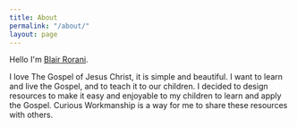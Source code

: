 ```yaml
---
title: About
permalink: "/about/"
layout: page
---
```


Hello I'm [Blair Rorani](http://blair.rorani.com).

I love The Gospel of Jesus Christ, it is simple and beautiful. I want to learn and live the Gospel, and to teach it to our children. I decided to design resources to make it easy and enjoyable to my children to learn and apply the Gospel. Curious Workmanship is a way for me to share these resources with others.
